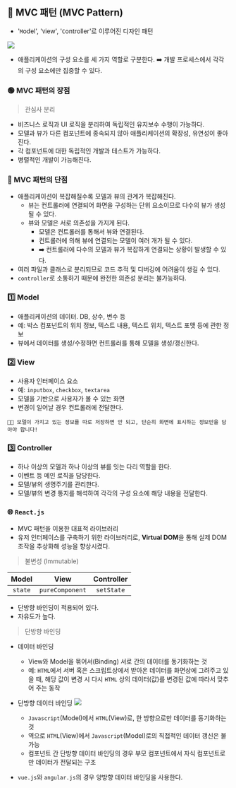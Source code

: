 ## 🌟 MVC 패턴 (MVC Pattern)

- '`M`odel', '`V`iew', '`C`ontroller'로 이루어진 디자인 패턴

<img src="https://github.com/JeongwooHam/FE_Study_Logs/assets/123251211/3a967b2c-8a73-44ad-85a6-854e5a603ac0"/>

- 애플리케이션의 구성 요소를 세 가지 역할로 구분한다. ➡️ 개발 프로세스에서 각각의 구성 요소에만 집중할 수 있다.

### 🟢 MVC 패턴의 장점

> 관심사 분리

- 비즈니스 로직과 UI 로직을 분리하여 독립적인 유지보수 수행이 가능하다.
- 모델과 뷰가 다른 컴포넌트에 종속되지 않아 애플리케이션의 확장성, 유연성이 좋아진다.
- 각 컴포넌트에 대한 독립적인 개발과 테스트가 가능하다.
- 병렬적인 개발이 가능해진다.

### 🔴 MVC 패턴의 단점

- 애플리케이션이 복잡해질수록 모델과 뷰의 관계가 복잡해진다.
  - 뷰는 컨트롤러에 연결되어 화면을 구성하는 단위 요소이므로 다수의 뷰가 생성될 수 있다.
  - 뷰와 모델은 서로 의존성을 가지게 된다.
    - 모델은 컨트롤러를 통해서 뷰와 연결된다.
    - 컨트롤러에 의해 뷰에 연결되는 모델이 여러 개가 될 수 있다.
    - ➡️ 컨트롤러에 다수의 모델과 뷰가 복잡하게 연결되는 상황이 발생할 수 있다.
- 여러 파일과 클래스로 분리되므로 코드 추적 및 디버깅에 어려움이 생길 수 있다.
- `controller`로 소통하기 때문에 완전한 의존성 분리는 불가능하다.

### 1️⃣ Model

- 애플리케이션의 데이터. DB, 상수, 변수 등
- 예: 박스 컴포넌트의 위치 정보, 텍스트 내용, 텍스트 위치, 텍스트 포맷 등에 관한 정보
- 뷰에서 데이터를 생성/수정하면 컨트롤러를 통해 모델을 생성/갱신한다.

### 2️⃣ View

- 사용자 인터페이스 요소
- 예: `inputbox`, `checkbox`, `textarea`
- 모델을 기반으로 사용자가 볼 수 있는 화면
- 변경이 일어날 경우 컨트롤러에 전달한다.

```
👩‍🏫 모델이 가지고 있는 정보를 따로 저장하면 안 되고, 단순히 화면에 표시하는 정보만을 담아야 합니다!
```

### 3️⃣ Controller

- 하나 이상의 모델과 하나 이상의 뷰를 잇는 다리 역할을 한다.
- 이벤트 등 메인 로직을 담당한다.
- 모델/뷰의 생명주기를 관리한다.
- 모델/뷰의 변경 통지를 해석하여 각각의 구성 요소에 해당 내용을 전달한다.

### 🌐 `React.js`

- MVC 패턴을 이용한 대표적 라이브러리
- 유저 인터페이스를 구축하기 위한 라이브러리로, **Virtual DOM**을 통해 실제 DOM 조작을 추상화해 성능을 향상시켰다.

> 불변성 (Immutable)

|  Model  |      View       | Controller |
| :-----: | :-------------: | :--------: |
| `state` | `pureComponent` | `setState` |

- 단방향 바인딩이 적용되어 있다.
- 자유도가 높다.

> 단방향 바인딩

- 데이터 바인딩

  - View와 Model을 묶어서(Binding) 서로 간의 데이터를 동기화하는 것
  - 예: `HTML`에서 서버 혹은 스크립트상에서 받아온 데이터를 화면상에 그려주고 있을 때, 해당 값이 변경 시 다시 `HTML` 상의 데이터(값)를 변경된 값에 따라서 맞추어 주는 동작

- 단방향 데이터 바인딩
  <img src="https://github.com/JeongwooHam/FE_Study_Logs/assets/123251211/79a82413-9f17-4378-9c76-3ec7bbb9c1d6"/>

  - `Javascript`(Model)에서 `HTML`(View)로, 한 방향으로만 데이터를 동기화하는 것
  - 역으로 `HTML`(View)에서 `Javascript`(Model)로의 직접적인 데이터 갱신은 불가능
  - 컴포넌트 간 단방향 데이터 바인딩의 경우 부모 컴포넌트에서 자식 컴포넌트로만 데이터가 전달되는 구조

- `vue.js`와 `angular.js`의 경우 양방향 데이터 바인딩을 사용한다.
